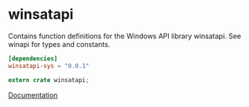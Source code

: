 # winsatapi #
Contains function definitions for the Windows API library winsatapi. See winapi for types and constants.

```toml
[dependencies]
winsatapi-sys = "0.0.1"
```

```rust
extern crate winsatapi;
```

[Documentation](https://retep998.github.io/doc/winapi/winsatapi/)
